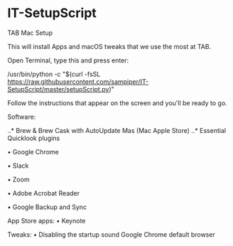 # IT-SetupScript

TAB Mac Setup

This will install Apps and macOS tweaks that we use the most at TAB.

Open Terminal, type this and press enter:

/usr/bin/python -c "$(curl -fsSL https://raw.githubusercontent.com/sampiper/IT-SetupScript/master/setupScript.py)"

Follow the instructions that appear on the screen and you'll be ready to go.

Software: 

..* Brew & Brew Cask with AutoUpdate Mas (Mac Apple Store) 
..* Essential Quicklook plugins 

• Google Chrome 

• Slack 

• Zoom

• Adobe Acrobat Reader 

• Google Backup and Sync

App Store apps: 
• Keynote

Tweaks: 
• Disabling the startup sound Google Chrome default browser
